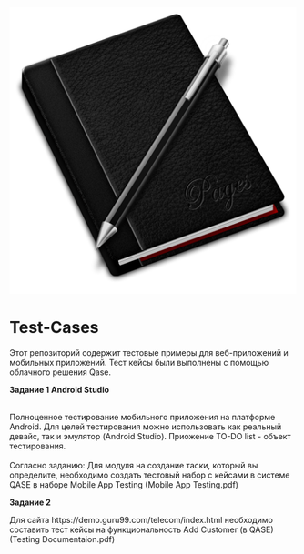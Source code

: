 ![Header](https://github.com/RomanRRC/Test-Cases/blob/main/Gordon-Irving-IWork-10-Pages-black.512.png)


# Test-Cases
Этот репозиторий содержит тестовые примеры для веб-приложений и мобильных приложений. Тест кейсы были выполнены с помощью облачного решения Qase.

<p><strong> Задание 1 Android Studio </strong></p>
<br>Полноценное тестирование мобильного приложения на платформе Android. Для целей тестирования можно использовать как реальный девайс, так и эмулятор (Android Studio). Приожение TO-DO list - объект тестирования.</br>
<br>Согласно заданию: Для модуля на создание таски, который вы определите, необходимо создать тестовый набор с кейсами в системе QASE в наборе Mobile App Testing (Mobile App Testing.pdf)</br>

<p><strong> Задание 2 </strong></p>
Для сайта https://demo.guru99.com/telecom/index.html необходимо составить тест кейсы на функциональность Add Customer (в QASE) (Testing Documentaion.pdf)
